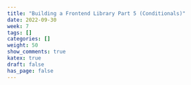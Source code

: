 ```yaml
---
title: "Building a Frontend Library Part 5 (Conditionals)"
date: 2022-09-30
week: 7
tags: []
categories: []
weight: 50
show_comments: true
katex: true
draft: false
has_page: false
---
```


<!--more-->
